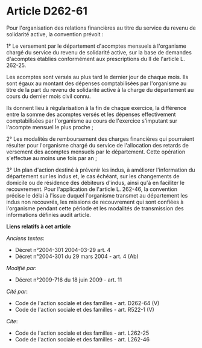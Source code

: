 # Article D262-61

Pour l'organisation des relations financières au titre du service du revenu de solidarité active, la convention prévoit : 

1° Le versement par le département d'acomptes mensuels à l'organisme chargé du service du revenu de solidarité active, sur la
base de demandes d'acomptes établies conformément aux prescriptions du II de l'article L. 262-25. 

Les acomptes sont versés au plus tard le dernier jour de chaque mois. Ils sont égaux au montant des dépenses comptabilisées
par l'organisme au titre de la part du revenu de solidarité active à la charge du département au cours du dernier mois civil
connu. 

Ils donnent lieu à régularisation à la fin de chaque exercice, la différence entre la somme des acomptes versés et les
dépenses effectivement comptabilisées par l'organisme au cours de l'exercice s'imputant sur l'acompte mensuel le plus
proche ; 

2° Les modalités de remboursement des charges financières qui pourraient résulter pour l'organisme chargé du service de
l'allocation des retards de versement des acomptes mensuels par le département. Cette opération s'effectue au moins une fois
par an ; 

3° Un plan d'action destiné à prévenir les indus, à améliorer l'information du département sur les indus et, le cas échéant,
sur les changements de domicile ou de résidence des débiteurs d'indus, ainsi qu'à en faciliter le recouvrement. Pour
l'application de l'article L. 262-46, la convention précise le délai à l'issue duquel l'organisme transmet au département les
indus non recouvrés, les missions de recouvrement qui sont confiées à l'organisme pendant cette période et les modalités de
transmission des informations définies audit article.

**Liens relatifs à cet article**

_Anciens textes_:

  - Décret n°2004-301 2004-03-29 art. 4
  - Décret n°2004-301 du 29 mars 2004 - art. 4 (Ab)

_Modifié par_:

  - Décret n°2009-716 du 18 juin 2009 - art. 11

_Cité par_:

  - Code de l'action sociale et des familles - art. D262-64 (V)
  - Code de l'action sociale et des familles - art. R522-1 (V)

_Cite_:

  - Code de l'action sociale et des familles - art. L262-25
  - Code de l'action sociale et des familles - art. L262-46
